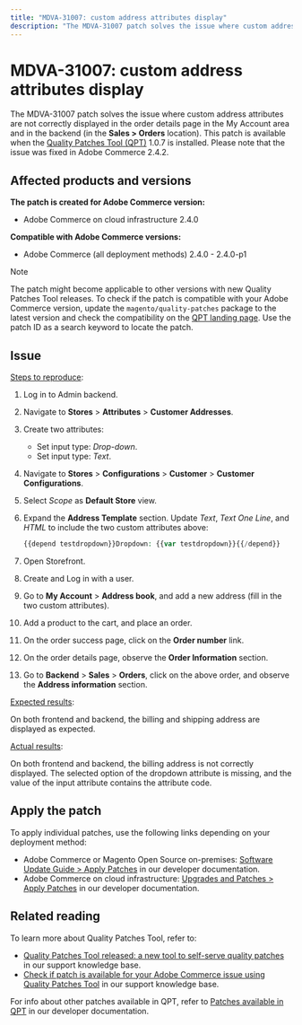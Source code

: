 ```yaml
---
title: "MDVA-31007: custom address attributes display"
description: "The MDVA-31007 patch solves the issue where custom address attributes are not correctly displayed in the order details page in the My Account area and in the backend (in the **Sales > Orders** location). This patch is available when the [Quality Patches Tool (QPT)](https://support.magento.com/hc/en-us/articles/360047139492) 1.0.7 is installed. Please note that the issue was fixed in Adobe Commerce 2.4.2."
---
```


# MDVA-31007: custom address attributes display

The MDVA-31007 patch solves the issue where custom address attributes are not correctly displayed in the order details page in the My Account area and in the backend (in the **Sales > Orders** location). This patch is available when the [Quality Patches Tool (QPT)](https://support.magento.com/hc/en-us/articles/360047139492) 1.0.7 is installed. Please note that the issue was fixed in Adobe Commerce 2.4.2.

## Affected products and versions

**The patch is created for Adobe Commerce version:**

* Adobe Commerce on cloud infrastructure 2.4.0

**Compatible with Adobe Commerce versions:**

* Adobe Commerce (all deployment methods) 2.4.0 - 2.4.0-p1

>[!NOTE]
>
>The patch might become applicable to other versions with new Quality Patches Tool releases. To check if the patch is compatible with your Adobe Commerce version, update the `magento/quality-patches` package to the latest version and check the compatibility on the [QPT landing page](https://devdocs.magento.com/quality-patches/tool.html#patch-grid). Use the patch ID as a search keyword to locate the patch.

## Issue

<u>Steps to reproduce</u>:

1. Log in to Admin backend.
1. Navigate to **Stores** > **Attributes** > **Customer Addresses**.
1. Create two attributes:

    * Set input type: *Drop-down*.
    * Set input type: *Text*.

1. Navigate to **Stores** > **Configurations** > **Customer** > **Customer Configurations**.
1. Select *Scope* as **Default Store** view.
1. Expand the **Address Template** section. Update *Text*, *Text One Line*, and *HTML* to include the two custom attributes above:

    ```php
    {{depend testdropdown}}Dropdown: {{var testdropdown}}{{/depend}}    {{depend testtext}}Text: {{var testtext}}{{/depend}}
    ```

1. Open Storefront.
1. Create and Log in with a user.
1. Go to **My Account** > **Address book**, and add a new address (fill in the two custom attributes).
1. Add a product to the cart, and place an order.
1. On the order success page, click on the **Order number** link.
1. On the order details page, observe the **Order Information** section.
1. Go to **Backend** > **Sales** > **Orders**, click on the above order, and observe the **Address information** section.

<u>Expected results</u>:

On both frontend and backend, the billing and shipping address are displayed as expected.

<u>Actual results</u>:

On both frontend and backend, the billing address is not correctly displayed. The selected option of the dropdown attribute is missing, and the value of the input attribute contains the attribute code.

## Apply the patch

To apply individual patches, use the following links depending on your deployment method:

* Adobe Commerce or Magento Open Source on-premises: [Software Update Guide > Apply Patches](https://devdocs.magento.com/guides/v2.4/comp-mgr/patching/mqp.html) in our developer documentation.
* Adobe Commerce on cloud infrastructure: [Upgrades and Patches > Apply Patches](https://devdocs.magento.com/cloud/project/project-patch.html) in our developer documentation.

## Related reading

To learn more about Quality Patches Tool, refer to:

* [Quality Patches Tool released: a new tool to self-serve quality patches](https://support.magento.com/hc/en-us/articles/360047139492) in our support knowledge base.
* [Check if patch is available for your Adobe Commerce issue using Quality Patches Tool](https://support.magento.com/hc/en-us/articles/360047125252) in our support knowledge base.

For info about other patches available in QPT, refer to [Patches available in QPT](https://devdocs.magento.com/quality-patches/tool.html#patch-grid) in our developer documentation. 
